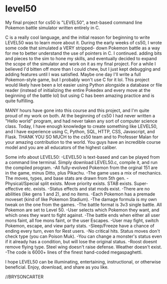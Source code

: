 # level50
My final project for cs50 is "LEVEL50", a text-based command line Pokemon battle simulator written 
entirely in C.

C is a really cool language, and the initial reason for beginning to write LEVEL50 was to learn 
more about it. During the early weeks of cs50, I wrote some code that simulated a VERY stripped-
down Pokemon battle as a way for me to better understand the use of pointers in C. I continued.
adding bits and pieces to the sim to hone my skills, and eventually decided to expand the scope 
of the simulator and work on it as my final project. For a while I believed I'd bitten off more 
than I could chew, but I just kept debugging and adding features until I was satisfied. Maybe one 
day I'll write a full Pokemon-style game, but I probably won't use C for it lol. This project 
would likely have been a lot easier using Python alongside a database or file reader (instead of 
initializing the entire Pokedex and every move at the beginning of the battle lol) but using C
has been amazing practice and is quite fulfilling.

MANY hours have gone into this course and this project, and I'm quite proud of my work on both. 
At the beginning of cs50 I had never written a "Hello world" program, and had never taken any 
sort of computer science class. Today, I have enough knowledge to create something like LEVEL50, 
and I have experience using C, Python, SQL, HTTP, CSS, Javascript, and Flask. THANK YOU SO MUCH
to the cs50 team and to Professer Malan for your amazing contribution to the world. You guys have
an incredible course model and you are all educators of the highest caliber. 



Some info about LEVEL50:
-LEVEL50 is text-based and can be played from a command line terminal.
 Simply download LEVEL50.c, compile it, and run the compiled program.
-All fully-evolved Pokemon from the orginal 151 are in the game, minus Ditto, plus Pikachu.
-The game uses a mix of mechanics. The moves, types, and base stats are drawn from 5th gen.
-Physical/Special split exists. Move priority exists. STAB exists. Super-effective etc. exists.
-Status effects and stat mods exist.
-There are no abilities (like gens 1 and 2), and no items.
-Each Pokemon has a premade moveset (kind of like Pokemon Stadium).
-The damage formula is my own tweak on the one from the games.
-The battle format is 3v3 single battle. All Pokemon are set to Level 50.
-User selects which Pokemon they want, and which ones they want to fight against.
-The battle ends when either all user mons faint, all foe mons faint, or the user Escapes.
-User may fight, switch Pokemon, escape, and view party stats.
-Sleep/Freeze have a chance of ending every turn, even for Rest users.
-No critical hits. Status moves don't check type (you can Poison Muk).
-You can change a monster's status even if it already has a condition, but will lose the original status.
-Roost doesnt remove flying type. Steel wing doesn't raise defense. Weather doesn't exist.
-The code is 6000+ lines of the finest hand-coded megaspaghetti.

I hope LEVEL50 can be illuminating, entertaining, instructional, or otherwise beneficial.
Enjoy, download, and share as you like.

//BRYSONCARTER
